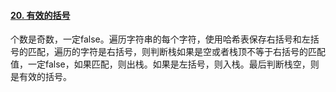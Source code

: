 #### [20. 有效的括号](https://leetcode.cn/problems/valid-parentheses/)

个数是奇数，一定false。遍历字符串的每个字符，使用哈希表保存右括号和左括号的匹配，遍历的字符是右括号，则判断栈如果是空或者栈顶不等于右括号的匹配值，一定false，如果匹配，则出栈。如果是左括号，则入栈。最后判断栈空，则是有效的括号。